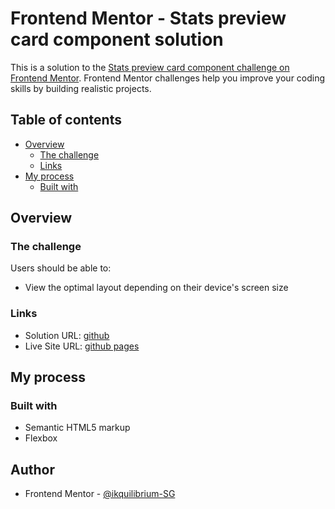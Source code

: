 # Frontend Mentor - Stats preview card component solution

This is a solution to the [Stats preview card component challenge on Frontend Mentor](https://www.frontendmentor.io/challenges/stats-preview-card-component-8JqbgoU62). Frontend Mentor challenges help you improve your coding skills by building realistic projects. 

## Table of contents

- [Overview](#overview)
  - [The challenge](#the-challenge)
  - [Links](#links)
- [My process](#my-process)
  - [Built with](#built-with)



## Overview

### The challenge

Users should be able to:

- View the optimal layout depending on their device's screen size


### Links

- Solution URL: [github](https://github.com/Ikquilibrium-SG/stat-preview-card.git)
- Live Site URL: [github pages](https://ikquilibrium-sg.github.io/stat-preview-card/)

## My process

### Built with

- Semantic HTML5 markup
- Flexbox


## Author

- Frontend Mentor - [@ikquilibrium-SG](https://www.frontendmentor.io/profile/Ikquilibrium-SG)
